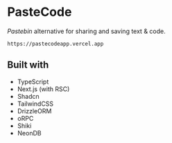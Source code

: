 # PasteCode

_Pastebin_ alternative for sharing and saving text & code.

`https://pastecodeapp.vercel.app`

## Built with

- TypeScript
- Next.js (with RSC)
- Shadcn
- TailwindCSS
- DrizzleORM
- oRPC
- Shiki
- NeonDB
